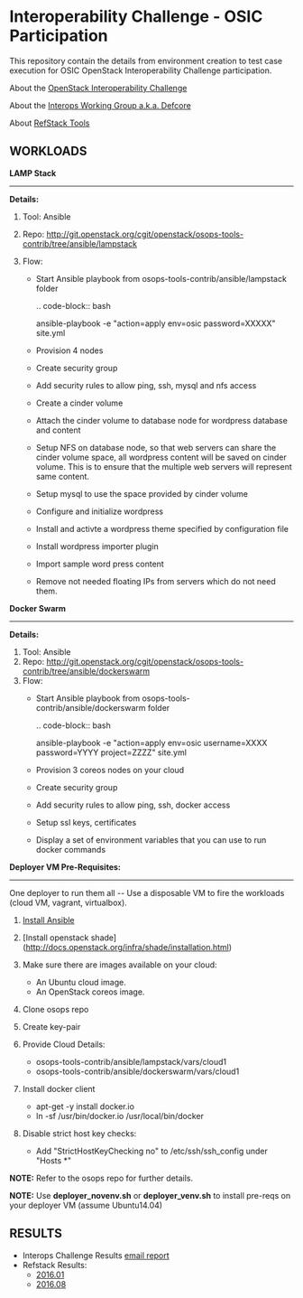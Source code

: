 Interoperability Challenge - OSIC Participation
===============================================

This repository contain the details from environment creation to test case
execution for OSIC OpenStack Interoperability Challenge participation.

About the [OpenStack Interoperability Challenge](https://wiki.openstack.org/wiki/Interop_Challenge)

About the [Interops Working Group a.k.a. Defcore](https://wiki.openstack.org/wiki/Governance/DefCoreCommittee)

About [RefStack Tools](https://wiki.openstack.org/wiki/RefStack)


WORKLOADS
---------

**LAMP Stack**
**********

**Details:**

1. Tool: Ansible
2. Repo: http://git.openstack.org/cgit/openstack/osops-tools-contrib/tree/ansible/lampstack
3. Flow: 

   * Start Ansible playbook from osops-tools-contrib/ansible/lampstack folder

      .. code-block:: bash
        
        ansible-playbook -e "action=apply env=osic password=XXXXX" site.yml

   * Provision 4 nodes
   * Create security group
   * Add security rules to allow ping, ssh, mysql and nfs access
   * Create a cinder volume
   * Attach the cinder volume to database node for wordpress database and content
   * Setup NFS on database node, so that web servers can share the cinder
     volume space, all wordpress content will be saved on cinder volume.
     This is to ensure that the multiple web servers will represent same
     content.
   * Setup mysql to use the space provided by cinder volume
   * Configure and initialize wordpress
   * Install and activte a wordpress theme specified by configuration file
   * Install wordpress importer plugin
   * Import sample word press content
   * Remove not needed floating IPs from servers which do not need them.


**Docker Swarm**
**********

**Details:**

1. Tool: Ansible
2. Repo: http://git.openstack.org/cgit/openstack/osops-tools-contrib/tree/ansible/dockerswarm
3. Flow:
   * Start Ansible playbook from osops-tools-contrib/ansible/dockerswarm folder

     .. code-block:: bash
       
       ansible-playbook -e "action=apply env=osic username=XXXX password=YYYY project=ZZZZ" site.yml

   * Provision 3 coreos nodes on your cloud
   * Create security group
   * Add security rules to allow ping, ssh, docker access
   * Setup ssl keys, certificates
   * Display a set of environment variables that you can use to run docker commands


**Deployer VM Pre-Requisites:**
**********

One deployer to run them all -- Use a disposable VM to fire the workloads (cloud VM, vagrant, virtualbox).

1. [Install Ansible](http://docs.ansible.com/ansible/intro_installation.html)
2. [Install openstack shade] (http://docs.openstack.org/infra/shade/installation.html)
3. Make sure there are images available on your cloud:

    * An Ubuntu cloud image.
    * An OpenStack coreos image.
    
4. Clone osops repo
5. Create key-pair
6. Provide Cloud Details:

    * osops-tools-contrib/ansible/lampstack/vars/cloud1
    * osops-tools-contrib/ansible/dockerswarm/vars/cloud1

7. Install docker client

    * apt-get -y install docker.io
    * ln -sf /usr/bin/docker.io /usr/local/bin/docker

8. Disable strict host key checks:

    * Add "StrictHostKeyChecking no" to /etc/ssh/ssh_config under "Hosts *"

**NOTE:** Refer to the osops repo for further details.

**NOTE:** Use **deployer_novenv.sh** or **deployer_venv.sh** to install pre-reqs on your deployer VM (assume Ubuntu14.04)


RESULTS
--------

* Interops Challenge Results [email report](http://lists.openstack.org/pipermail/defcore-committee/2016-October/001286.html)
* Refstack Results:
    * [2016.01](https://refstack.openstack.org/#/results/c66d2ded-7b26-4e0e-8efa-dbbcd5a1526b)
    * [2016.08](https://refstack.openstack.org/#/results/a25bb6b0-82f7-4102-9eb0-dcb86b876cf8)

